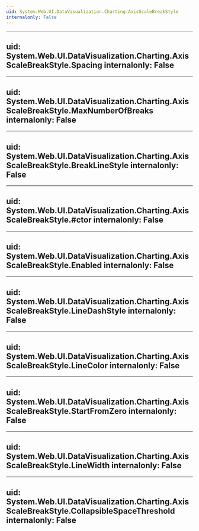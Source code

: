 ```yaml
---
uid: System.Web.UI.DataVisualization.Charting.AxisScaleBreakStyle
internalonly: False
---
```


---
uid: System.Web.UI.DataVisualization.Charting.AxisScaleBreakStyle.Spacing
internalonly: False
---

---
uid: System.Web.UI.DataVisualization.Charting.AxisScaleBreakStyle.MaxNumberOfBreaks
internalonly: False
---

---
uid: System.Web.UI.DataVisualization.Charting.AxisScaleBreakStyle.BreakLineStyle
internalonly: False
---

---
uid: System.Web.UI.DataVisualization.Charting.AxisScaleBreakStyle.#ctor
internalonly: False
---

---
uid: System.Web.UI.DataVisualization.Charting.AxisScaleBreakStyle.Enabled
internalonly: False
---

---
uid: System.Web.UI.DataVisualization.Charting.AxisScaleBreakStyle.LineDashStyle
internalonly: False
---

---
uid: System.Web.UI.DataVisualization.Charting.AxisScaleBreakStyle.LineColor
internalonly: False
---

---
uid: System.Web.UI.DataVisualization.Charting.AxisScaleBreakStyle.StartFromZero
internalonly: False
---

---
uid: System.Web.UI.DataVisualization.Charting.AxisScaleBreakStyle.LineWidth
internalonly: False
---

---
uid: System.Web.UI.DataVisualization.Charting.AxisScaleBreakStyle.CollapsibleSpaceThreshold
internalonly: False
---
